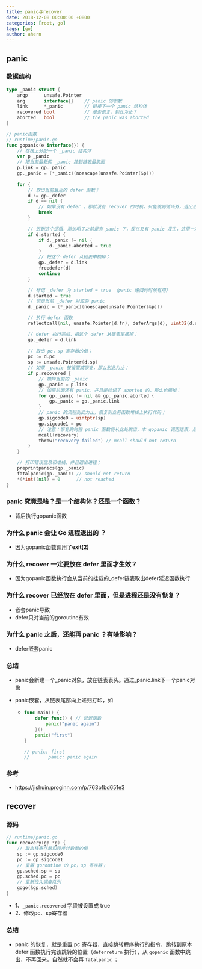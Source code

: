 ```yaml
---
title: panic与recover
date: 2018-12-08 00:00:00 +0800
categories: [root, go]
tags: [go]
author: ahern
---
```


## panic
### 数据结构

```go
type _panic struct {
    argp      unsafe.Pointer
    arg       interface{}    // panic 的参数
    link      *_panic        // 链接下一个 panic 结构体
    recovered bool           // 是否恢复，到此为止？
    aborted   bool           // the panic was aborted
}
```

```go
// panic函数
// runtime/panic.go
func gopanic(e interface{}) {
    // 在栈上分配一个 _panic 结构体
    var p _panic
    // 把当前最新的 _panic 挂到链表最前面
    p.link = gp._panic
    gp._panic = (*_panic)(noescape(unsafe.Pointer(&p)))
    
    for {
        // 取出当前最近的 defer 函数；
        d := gp._defer
        if d == nil {
            // 如果没有 defer ，那就没有 recover 的时机，只能跳到循环外，退出进程了；
            break
        }

        // 进到这个逻辑，那说明了之前是有 panic 了，现在又有 panic 发生，这里一定处于递归之中；
        if d.started {
            if d._panic != nil {
                d._panic.aborted = true
            }
            // 把这个 defer 从链表中摘掉；
            gp._defer = d.link
            freedefer(d)
            continue
        }

        // 标记 _defer 为 started = true （panic 递归的时候有用）
        d.started = true
        // 记录当前 _defer 对应的 panic
        d._panic = (*_panic)(noescape(unsafe.Pointer(&p)))

        // 执行 defer 函数
        reflectcall(nil, unsafe.Pointer(d.fn), deferArgs(d), uint32(d.siz), uint32(d.siz))

        // defer 执行完成，把这个 defer 从链表里摘掉；
        gp._defer = d.link
        
        // 取出 pc，sp 寄存器的值；
        pc := d.pc
        sp := unsafe.Pointer(d.sp)
        // 如果 _panic 被设置成恢复，那么到此为止；
        if p.recovered {
            // 摘掉当前的 _panic
            gp._panic = p.link
            // 如果前面还有 panic，并且是标记了 aborted 的，那么也摘掉；
            for gp._panic != nil && gp._panic.aborted {
                gp._panic = gp._panic.link
            }
            // panic 的流程到此为止，恢复到业务函数堆栈上执行代码；
            gp.sigcode0 = uintptr(sp)
            gp.sigcode1 = pc
            // 注意：恢复的时候 panic 函数将从此处跳出，本 gopanic 调用结束，后面的代码永远都不会执行。
            mcall(recovery)
            throw("recovery failed") // mcall should not return
        }
    }

    // 打印错误信息和堆栈，并且退出进程；
    preprintpanics(gp._panic)
    fatalpanic(gp._panic) // should not return
    *(*int)(nil) = 0      // not reached
}
```



### panic 究竟是啥？是一个结构体？还是一个函数？
- 背后执行gopanic函数

### 为什么 panic 会让 Go 进程退出的 ？
- 因为gopanic函数调用了**exit(2)** 
### 为什么 recover 一定要放在 defer 里面才生效？
- 因为gopanic函数执行会从当前的挂载的_defer链表取出defer延迟函数执行
### 为什么 recover 已经放在 defer 里面，但是进程还是没有恢复？

- 嵌套panic导致
- defer只对当前的goroutine有效

### 为什么 panic 之后，还能再 panic ？有啥影响？

- defer嵌套panic

### 总结

- panic会新建一个_panic对象，放在链表表头。通过_panic.link下一个panic对象

- panic嵌套，从链表尾部向上递归打印，如

  - ```go
    func main() {
    	defer func() { // 延迟函数
    		panic("panic again")
    	}()
    	panic("first")
    }
    
    // panic: first
    //       panic: panic again
    
    ```

### 参考
- https://jishuin.proginn.com/p/763bfbd651e3

## recover

### 源码

```go
// runtime/panic.go
func recovery(gp *g) {
    // 取出栈寄存器和程序计数器的值
    sp := gp.sigcode0
    pc := gp.sigcode1
    // 重置 goroutine 的 pc，sp 寄存器；
    gp.sched.sp = sp
    gp.sched.pc = pc
    // 重新投入调度队列
    gogo(&gp.sched)
}
```

- 1、`_panic.recovered` 字段被设置成 true 
- 2、修改pc、sp寄存器

### 总结

- panic 的恢复，就是重置 pc 寄存器，直接跳转程序执行的指令，跳转到原本 defer 函数执行完该跳转的位置（`deferreturn` 执行），从 `gopanic` 函数中跳出，不再回来，自然就不会再 `fatalpanic` ；
